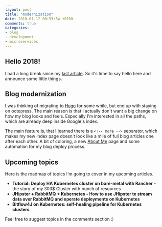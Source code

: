 ```yaml
---
layout: post
title: "modernization"
date: 2018-01-12 00:53:34 +0100
comments: true
categories:
- blog
- development
- microservices
---
```


## Hello 2018!

I had a long break since my [last article](/2017/03/26/kubernetes-private-cloud-deployments-comparison/). So it's time to say hello here and announce some little things.

## Blog modernization

I was thinking of migrating to [Hugo](http://gohugo.io/) for some while, but end up with staying on octopress. The main reason is that I actually don't want a big change on how my blog looks and feels. Especially I'm interested in all the paths, which are already deep inside Google's index.

The main feature is, that I learned there is a `<!-- more -->` separator, which makes my new index page doesn't look like a mile of full blog articles one after each other. A bit of coloring, a new [About Me](/about) page and some automation for my blog deploy process.

## Upcoming topics

Here is the roadmap of topics I'm going to cover in my upcoming articles.

* **Tutorial: Deploy HA Kubernetes cluster on bare-metal with Rancher** - the story of my 300$ Cluster with bunch of resources
* **JHipster + RabbitMQ + Kubernetes - How to use JHipster to stream data over RabbitMQ and operate deployments on Kubernetes**
* **Bitflow4J on Kubernetes: self-healing pipeline for Kubernetes clusters**

Feel free to suggest topics in the comments section :)
